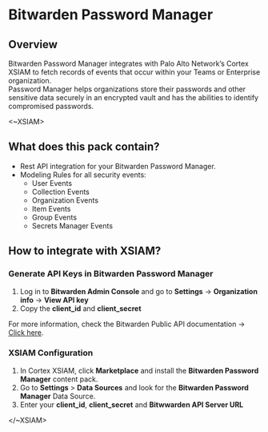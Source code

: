 # Bitwarden Password Manager
## Overview

Bitwarden Password Manager integrates with Palo Alto Network’s Cortex XSIAM to fetch records of events that occur within your Teams or Enterprise organization.<br>
Password Manager helps organizations store their passwords and other sensitive data securely in an encrypted vault and has the abilities to identify compromised passwords.

<~XSIAM>

## What does this pack contain?

- Rest API integration for your Bitwarden Password Manager.
- Modeling Rules for all security events:
  - User Events
  - Collection Events
  - Organization Events
  - Item Events
  - Group Events
  - Secrets Manager Events

## How to integrate with XSIAM?

### Generate API Keys in Bitwarden Password Manager
1. Log in to **Bitwarden Admin Console** and go to **Settings** -> **Organization info** -> **View API key**
2. Copy the **client_id** and **client_secret**

For more information, check the Bitwarden Public API documentation -> [Click here](https://bitwarden.com/help/public-api/#authentication).

### XSIAM Configuration

1. In Cortex XSIAM, click **Marketplace** and install the **Bitwarden Password Manager** content pack.
2. Go to **Settings** > **Data Sources** and look for the **Bitwarden Password Manager** Data Source.
3. Enter your **client_id**, **client_secret** and **Bitwwarden API Server URL**

</~XSIAM>
